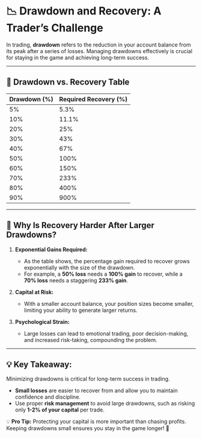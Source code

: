 # 📉 **Drawdown and Recovery: A Trader’s Challenge**  

In trading, **drawdown** refers to the reduction in your account balance from its peak after a series of losses. Managing drawdowns effectively is crucial for staying in the game and achieving long-term success.

---

## 🔑 **Drawdown vs. Recovery Table**  

| **Drawdown (%)** | **Required Recovery (%)** |  
|------------------|---------------------------|  
| 5%               | 5.3%                      |  
| 10%              | 11.1%                     |  
| 20%              | 25%                       |  
| 30%              | 43%                       |  
| 40%              | 67%                       |  
| 50%              | 100%                      |  
| 60%              | 150%                      |  
| 70%              | 233%                      |  
| 80%              | 400%                      |  
| 90%              | 900%                      |  

---

## 🧠 **Why Is Recovery Harder After Larger Drawdowns?**  

1. **Exponential Gains Required:**  
   - As the table shows, the percentage gain required to recover grows exponentially with the size of the drawdown.  
   - For example, a **50% loss** needs a **100% gain** to recover, while a **70% loss** needs a staggering **233% gain**.

2. **Capital at Risk:**  
   - With a smaller account balance, your position sizes become smaller, limiting your ability to generate larger returns.  

3. **Psychological Strain:**  
   - Large losses can lead to emotional trading, poor decision-making, and increased risk-taking, compounding the problem.

---

## 💡 **Key Takeaway:**  

Minimizing drawdowns is critical for long-term success in trading.  
- **Small losses** are easier to recover from and allow you to maintain confidence and discipline.  
- Use proper **risk management** to avoid large drawdowns, such as risking only **1-2% of your capital** per trade.  

💡 **Pro Tip:** Protecting your capital is more important than chasing profits. Keeping drawdowns small ensures you stay in the game longer! 🚀

